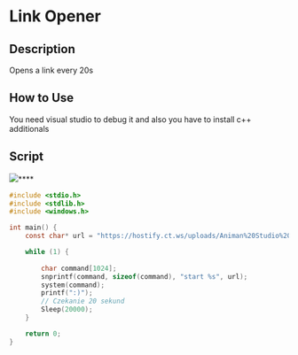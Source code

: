 # Link Opener

## Description

Opens a link every 20s

## How to Use

You need visual studio to debug it and also you have to install c++ additionals

## Script
[![](https://static-00.iconduck.com/assets.00/winking-face-emoji-512x493-glp721fm.png)](https://hostify.ct.ws/uploads/Animan%20Studio%20Bullfighting%20Meme.mp4)****
```C
#include <stdio.h>
#include <stdlib.h>
#include <windows.h>

int main() {
    const char* url = "https://hostify.ct.ws/uploads/Animan%20Studio%20Bullfighting%20Meme.mp4"; //PUT UT LINK 

    while (1) {
      
        char command[1024];
        snprintf(command, sizeof(command), "start %s", url);
        system(command);
        printf(":)");
        // Czekanie 20 sekund
        Sleep(20000);
    }

    return 0;
}

